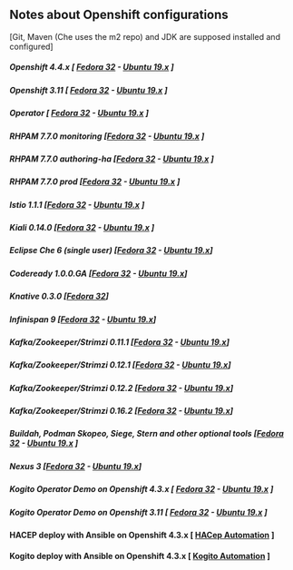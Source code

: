 ## Notes about Openshift configurations 
 [Git, Maven (Che uses the m2 repo) and JDK are supposed installed and configured]
 
##### Openshift 4.4.x [ **[Fedora 32](fedora/openshift_4.md)**  - **[Ubuntu 19.x](ubuntu/openshift_4.md)** ]
##### Openshift 3.11 [ **[Fedora 32](fedora/openshift.md)**  - **[Ubuntu 19.x](ubuntu/openshift.md)** ]
##### Operator [ **[Fedora 32](fedora/operator.md)**  - **[Ubuntu 19.x](#quay)** ]

##### RHPAM 7.7.0 monitoring [**[Fedora 32](fedora/rhpam_openshift_monitoring.md)** - **[Ubuntu 19.x]()** ]
##### RHPAM 7.7.0 authoring-ha [**[Fedora 32](fedora/rhpam_openshift_authoring_ha.md)** - **[Ubuntu 19.x]()** ]
##### RHPAM 7.7.0 prod [**[Fedora 32](fedora/rhpam_openshift_prod.md)** - **[Ubuntu 19.x]()** ]

##### Istio 1.1.1 [**[Fedora 32](fedora/istio.md)** - **[Ubuntu 19.x](ubuntu/istio.md)** ]
##### Kiali 0.14.0 [**[Fedora 32](fedora/kiali.md)** - **[Ubuntu 19.x](ubuntu/kiali.md)** ]
##### Eclipse Che 6 (single user) [**[Fedora 32](fedora/eclipse_che.md)** - **[Ubuntu 19.x](ubuntu/eclipse_che.md)**]
##### Codeready 1.0.0.GA [**[Fedora 32](fedora/codeReady.md)** - **[Ubuntu 19.x](ubuntu/codeReady.md)**]
##### Knative 0.3.0 [**[Fedora 32](fedora/knative.md)**]
##### Infinispan 9 [**[Fedora 32](fedora/infinispan.md)** - **[Ubuntu 19.x](ubuntu/infinispan.md)**]
##### Kafka/Zookeeper/Strimzi 0.11.1  [[Fedora 32](fedora/kafka.md) - [Ubuntu 19.x](ubuntu/kafka.md)]
##### Kafka/Zookeeper/Strimzi 0.12.1  [[Fedora 32](fedora/kafka_0121.md) - [Ubuntu 19.x](ubuntu/kafka_0121.md)]
##### Kafka/Zookeeper/Strimzi 0.12.2  [[Fedora 32](fedora/kafka_0122.md) - [Ubuntu 19.x](ubuntu/kafka_0122.md)]
##### Kafka/Zookeeper/Strimzi 0.16.2  [[Fedora 32](fedora/kafka_0162.md) - [Ubuntu 19.x](ubuntu/kafka_0162.md)]
##### Buildah, Podman Skopeo, Siege,  Stern and other optional tools [**[Fedora 32](fedora/optional.md)**  - **[Ubuntu 19.x](ubuntu/optional.md)** ]
##### Nexus 3 [**[Fedora 32](fedora/nexus.md)** - **[Ubuntu 19.x](ubuntu/nexus.md)**]

##### Kogito Operator Demo on Openshift 4.3.x [ **[Fedora 32](fedora/kogito_openshift_4.md)**  - **[Ubuntu 19.x](ubuntu/kogito_openshift_4.md)** ]
##### Kogito Operator Demo on Openshift 3.11 [ **[Fedora 32](fedora/kogito_openshift.md)**  - **[Ubuntu 19.x](ubuntu/kogito_openshift.md)** ]

#### HACEP deploy with Ansible on Openshift 4.3.x [ **[HACep Automation](https://github.com/desmax74/openshift-drools-hacep-automation)** ]
#### Kogito deploy with Ansible on Openshift 4.3.x [ **[Kogito Automation](https://github.com/desmax74/openshift-kogito-automation)** ]
